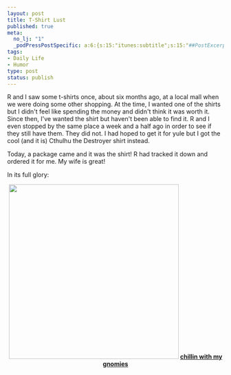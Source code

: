 ```yaml
--- 
layout: post
title: T-Shirt Lust
published: true
meta: 
  no_lj: "1"
  _podPressPostSpecific: a:6:{s:15:"itunes:subtitle";s:15:"##PostExcerpt##";s:14:"itunes:summary";s:15:"##PostExcerpt##";s:15:"itunes:keywords";s:17:"##WordPressCats##";s:13:"itunes:author";s:10:"##Global##";s:15:"itunes:explicit";s:2:"No";s:12:"itunes:block";s:2:"No";}
tags: 
- Daily Life
- Humor
type: post
status: publish
---
```

R and I saw some t-shirts once, about six months ago, at a local mall when we  were doing some other shopping. At the time, I wanted one of the shirts but I  didn't feel like spending the money and didn't think it was worth it. Since  then, I've wanted the shirt but haven't been able to find it. R and I even  stopped by the same place a week and a half ago in order to see if they still  have them. They did not. I had hoped to get it for yule but I got the cool (and  it is) Cthulhu the Destroyer shirt instead.

Today, a package came and it was the shirt! R had tracked it down and ordered  it for me. My wife is great!

In its full glory:

<p align="center"><img src="http://www.arcanology.com/images/gnomies.jpg" border="0" height="406" width="395" />
<strong> <a href="http://www.davidandgoliathtees.com/index.php?mode=DETAIL&amp;parent=AGSM&amp;pid=4857&amp;page=1"> chillin with my gnomies</a></strong>
